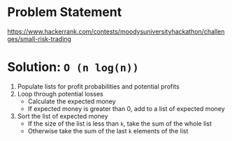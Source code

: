 # Problem Statement

<https://www.hackerrank.com/contests/moodysuniversityhackathon/challenges/small-risk-trading>

# Solution: `O (n log(n))`

1. Populate lists for profit probabilities and potential profits
2. Loop through potential losses
    * Calculate the expected money
    * If expected money is greater than 0, add to a list of expected money
3. Sort the list of expected money
    * If the size of the list is less than `k`, take the sum of the whole list
    * Otherwise take the sum of the last `k` elements of the list
